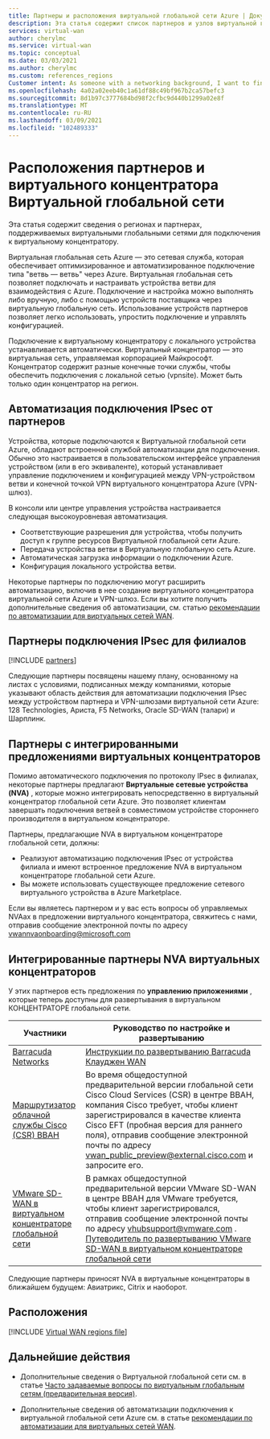 ```yaml
---
title: Партнеры и расположения виртуальной глобальной сети Azure | Документация Майкрософт
description: Эта статья содержит список партнеров и узлов виртуальной глобальной сети Azure.
services: virtual-wan
author: cherylmc
ms.service: virtual-wan
ms.topic: conceptual
ms.date: 03/03/2021
ms.author: cherylmc
ms.custom: references_regions
Customer intent: As someone with a networking background, I want to find a Virtual WAN partner
ms.openlocfilehash: 4a02a02eeb40c1a61df88c49bf967b2ca57befc3
ms.sourcegitcommit: 8d1b97c3777684bd98f2cfbc9d440b1299a02e8f
ms.translationtype: MT
ms.contentlocale: ru-RU
ms.lasthandoff: 03/09/2021
ms.locfileid: "102489333"
---
```

# <a name="virtual-wan-partners-and-virtual-hub-locations"></a>Расположения партнеров и виртуального концентратора Виртуальной глобальной сети

Эта статья содержит сведения о регионах и партнерах, поддерживаемых виртуальными глобальными сетями для подключения к виртуальному концентратору.

Виртуальная глобальная сеть Azure — это сетевая служба, которая обеспечивает оптимизированное и автоматизированное подключение типа "ветвь — ветвь" через Azure. Виртуальная глобальная сеть позволяет подключать и настраивать устройства ветви для взаимодействия с Azure. Подключение и настройка можно выполнять либо вручную, либо с помощью устройств поставщика через виртуальную глобальную сеть. Использование устройств партнеров позволяет легко использовать, упростить подключение и управлять конфигурацией.

Подключение к виртуальному концентратору с локального устройства устанавливается автоматически. Виртуальный концентратор — это виртуальная сеть, управляемая корпорацией Майкрософт. Концентратор содержит разные конечные точки службы, чтобы обеспечить подключения с локальной сетью (vpnsite). Может быть только один концентратор на регион.

## <a name="branch-ipsec-connectivity-automation-from-partners"></a><a name="automation"></a>Автоматизация подключения IPsec от партнеров

Устройства, которые подключаются к Виртуальной глобальной сети Azure, обладают встроенной службой автоматизации для подключения. Обычно это настраивается в пользовательском интерфейсе управления устройством (или в его эквиваленте), который устанавливает управление подключением и конфигурацией между VPN-устройством ветви и конечной точкой VPN виртуального концентратора Azure (VPN-шлюз).

В консоли или центре управления устройства настраивается следующая высокоуровневая автоматизация.

* Соответствующие разрешения для устройства, чтобы получить доступ к группе ресурсов Виртуальной глобальной сети Azure.
* Передача устройства ветви в Виртуальную глобальную сеть Azure.
* Автоматическая загрузка информации о подключении Azure.
* Конфигурация локального устройства ветви. 

Некоторые партнеры по подключению могут расширить автоматизацию, включив в нее создание виртуального концентратора виртуальной сети Azure и VPN-шлюз. Если вы хотите получить дополнительные сведения об автоматизации, см. статью [рекомендации по автоматизации для виртуальных сетей WAN](virtual-wan-configure-automation-providers.md).

## <a name="branch-ipsec-connectivity-partners"></a><a name="partners"></a>Партнеры подключения IPsec для филиалов

[!INCLUDE [partners](../../includes/virtual-wan-partners-include.md)]

Следующие партнеры посвящены нашему плану, основанному на листах с условиями, подписанных между компаниями, которые указывают область действия для автоматизации подключения IPsec между устройством партнера и VPN-шлюзами виртуальной сети Azure: 128 Technologies, Ариста, F5 Networks, Oracle SD-WAN (талари) и Шарплинк.

## <a name="partners-with-integrated-virtual-hub-offerings"></a>Партнеры с интегрированными предложениями виртуальных концентраторов

Помимо автоматического подключения по протоколу IPsec в филиалах, некоторые партнеры предлагают **Виртуальные сетевые устройства (NVA)** , которые можно интегрировать непосредственно в виртуальный концентратор глобальной сети Azure.  Это позволяет клиентам завершать подключения ветвей в совместимом устройстве стороннего производителя в виртуальном концентраторе.  

Партнеры, предлагающие NVA в виртуальном концентраторе глобальной сети, должны:

* Реализуют автоматизацию подключения IPsec от устройства филиала и имеют встроенное предложение NVA в виртуальном концентраторе глобальной сети Azure.
* Вы можете использовать существующее предложение сетевого виртуального устройства в Azure Marketplace.

Если вы являетесь партнером и у вас есть вопросы об управляемых NVAах в предложении виртуального концентратора, свяжитесь с нами, отправив сообщение электронной почты по адресу vwannvaonboarding@microsoft.com

## <a name="integrated-virtual-hub-nva-partners"></a>Интегрированные партнеры NVA виртуальных концентраторов

У этих партнеров есть предложения по **управлению приложениями** , которые теперь доступны для развертывания в виртуальном КОНЦЕНТРАТОРЕ глобальной сети.

|Участники|Руководство по настройке и развертыванию|
|---|---|
|[Barracuda Networks](https://azuremarketplace.microsoft.com/en-us/marketplace/apps/barracudanetworks.barracuda_cloudgenwan_gateway?tab=Overviewus/marketplace/apps/barracudanetworks.barracuda_cloudgenwan_gateway?tab=Overview)| [Инструкции по развертыванию Barracuda Клауджен WAN](https://campus.barracuda.com/product/cloudgenwan/doc/91980640/deployment/)|
|[Маршрутизатор облачной службы Cisco (CSR) ВВАН](https://aka.ms/ciscoMarketPlaceOffer)| Во время общедоступной предварительной версии глобальной сети Cisco Cloud Services (CSR) в центре ВВАН, компания Cisco требует, чтобы клиент зарегистрировался в качестве клиента Cisco EFT (пробная версия для раннего поля), отправив сообщение электронной почты по адресу vwan_public_preview@external.cisco.com и запросите его. 
|[VMware SD-WAN в виртуальном концентраторе глобальной сети](https://sdwan.vmware.com/partners/microsoft) | В рамках общедоступной предварительной версии VMware SD-WAN в центре ВВАН для VMware требуется, чтобы клиент зарегистрировался, отправив сообщение электронной почты по адресу vhubsupport@vmware.com . [Путеводитель по развертыванию VMware SD-WAN в виртуальном концентраторе глобальной сети](https://kb.vmware.com/s/article/82746)|

Следующие партнеры приносят NVA в виртуальные концентраторы в ближайшем будущем: Авиатрикс, Citrix и наоборот.

## <a name="locations"></a><a name="locations"></a>Расположения

[!INCLUDE [Virtual WAN regions file](../../includes/virtual-wan-regions-include.md)]

## <a name="next-steps"></a>Дальнейшие действия

* Дополнительные сведения о Виртуальной глобальной сети см. в статье [Часто задаваемые вопросы по виртуальным глобальным сетям (предварительная версия)](virtual-wan-faq.md).

* Дополнительные сведения об автоматизации подключения к виртуальной глобальной сети Azure см. в статье [рекомендации по автоматизации для виртуальных сетей WAN](virtual-wan-configure-automation-providers.md).
